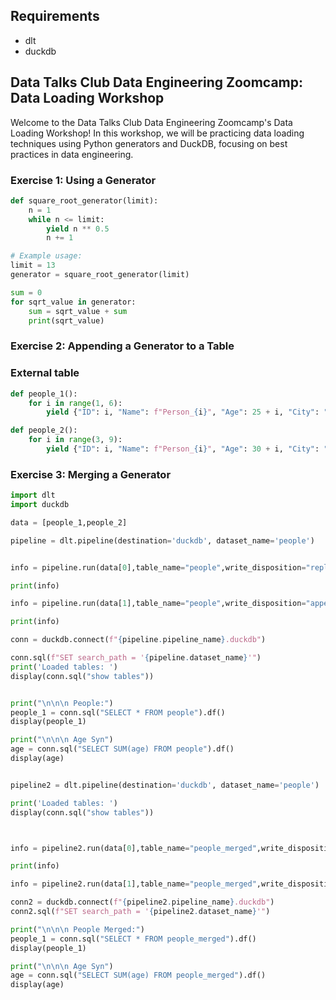 ## Requirements

- dlt
- duckdb


## Data Talks Club Data Engineering Zoomcamp: Data Loading Workshop
Welcome to the Data Talks Club Data Engineering Zoomcamp's Data Loading Workshop! In this workshop, we will be practicing data loading techniques using Python generators and DuckDB, focusing on best practices in data engineering.

### Exercise 1: Using a Generator

```python
def square_root_generator(limit):
    n = 1
    while n <= limit:
        yield n ** 0.5
        n += 1

# Example usage:
limit = 13
generator = square_root_generator(limit)

sum = 0
for sqrt_value in generator:
    sum = sqrt_value + sum
    print(sqrt_value)
```
### Exercise 2: Appending a Generator to a Table

### External table
```python
def people_1():
    for i in range(1, 6):
        yield {"ID": i, "Name": f"Person_{i}", "Age": 25 + i, "City": "City_A"}

def people_2():
    for i in range(3, 9):
        yield {"ID": i, "Name": f"Person_{i}", "Age": 30 + i, "City": "City_B", "Occupation": f"Job_{i}"}

```

### Exercise 3: Merging a Generator
```python
import dlt
import duckdb

data = [people_1,people_2]

pipeline = dlt.pipeline(destination='duckdb', dataset_name='people')


info = pipeline.run(data[0],table_name="people",write_disposition="replace",primary_key="record_hash")

print(info)

info = pipeline.run(data[1],table_name="people",write_disposition="append",primary_key="record_hash")

print(info)

conn = duckdb.connect(f"{pipeline.pipeline_name}.duckdb")

conn.sql(f"SET search_path = '{pipeline.dataset_name}'")
print('Loaded tables: ')
display(conn.sql("show tables"))


print("\n\n\n People:")
people_1 = conn.sql("SELECT * FROM people").df()
display(people_1)

print("\n\n\n Age Syn")
age = conn.sql("SELECT SUM(age) FROM people").df()
display(age)


pipeline2 = dlt.pipeline(destination='duckdb', dataset_name='people')

print('Loaded tables: ')
display(conn.sql("show tables"))



info = pipeline2.run(data[0],table_name="people_merged",write_disposition="replace",primary_key="id")

print(info)

info = pipeline2.run(data[1],table_name="people_merged",write_disposition="merge",primary_key="id")

conn2 = duckdb.connect(f"{pipeline2.pipeline_name}.duckdb")
conn2.sql(f"SET search_path = '{pipeline2.dataset_name}'")

print("\n\n\n People Merged:")
people_1 = conn.sql("SELECT * FROM people_merged").df()
display(people_1)

print("\n\n\n Age Syn")
age = conn.sql("SELECT SUM(age) FROM people_merged").df()
display(age)
```
